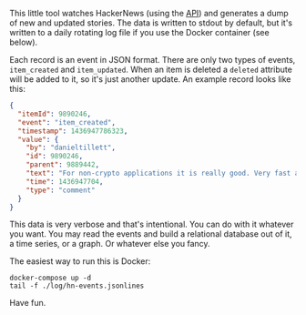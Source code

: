 This little tool watches HackerNews (using the [API](https://github.com/HackerNews/API)) and generates a dump of new and updated stories. The data is written to stdout by default, but it's written to a daily rotating log file if you use the Docker container (see below).

Each record is an event in JSON format. There are only two types of events, `item_created` and `item_updated`. When an item is deleted a `deleted` attribute will be added to it, so it's just another update. An example record looks like this:

```json
{
  "itemId": 9890246,
  "event": "item_created",
  "timestamp": 1436947786323,
  "value": {
    "by": "danieltillett",
    "id": 9890246,
    "parent": 9889442,
    "text": "For non-crypto applications it is really good. Very fast and simple.",
    "time": 1436947704,
    "type": "comment"
  }
}
```

This data is very verbose and that's intentional. You can do with it whatever you want. You may read the events and build a relational database out of it, a time series, or a graph. Or whatever else you fancy.

The easiest way to run this is Docker:

```
docker-compose up -d
tail -f ./log/hn-events.jsonlines
```

Have fun.
